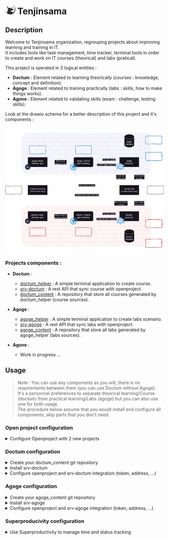 # ![tenjinsama_description_schema](./images/logos/favicon-32x32.png) Tenjinsama 

## Description 

Welcome to Tenjinsama organization, regrouping projects about improving learning and training in IT. <br>
It includes tools like task management, time tracker, terminal tools in order to create and work on IT courses (theorical) and labs (pratical).

This project is sperated in 3 logical entities :
- **Doctum** : Element related to learning theorically (courses : knowledge, concept and definition).
- **Agoge** : Element related to training practically (labs : skills, how to make things works).
- **Agone** : Element related to validating skills (exam : challenge, testing skills).

Look at the drawio schema for a better description of this project and it's components : <br>
<br>
![tenjinsama_description_schema](./images/tenjinsama_description2.png)

### Projects components :

- **Doctum** :
    - [doctum_helper](https://github.com/tenjinsama/doctum_helper) : A simple terminal application to create course.
    - [srv-doctum](https://github.com/tenjinsama/srv-doctum) : A rest API that sync course with openproject.
    - [doctum_content](https://github.com/tenjinsama/doctum_content) : A repository that store all courses generated by doctum_helper (course sources).

- **Agoge** :
    - [agoge_helper](https://github.com/tenjinsama/agoge_helper) : A simple terminal application to create labs scenario.
    - [srv-agoge](https://github.com/tenjinsama/srv-agoge) : A rest API that sync labs with openproject.
    - [agoge_content](https://github.com/tenjinsama/agoge_content) : A repository that store all labs generated by agoge_helper (labs sources).

- **Agone** :
    - Work in progress ...

## Usage 

> Note : You can use any components as you will, there is no requirements between them (you can use Doctum without Agoge). <br> 
It's a personnal preferences to separate theorical learning/Course (doctum) from practical learning/Labs (agoge) but you can also use one for both usage. <br> 
The procedure below assume that you would install and configure all components, skip parts that you don't need.

### Open project configuration 

<details> 
  <summary>Configure Openproject with 2 new projects </summary>

- Doctum
- Agoge

</details>

### Doctum configuration 

<details> 
  <summary>Create your doctum_content git repository </summary>

- create a new git repository for your doctum content, the name doesn't matter but it need to contain a main folder named `content`
- See repository example at [doctum_content](https://github.com/tenjinsama/doctum_content) 

</details>

<details> 
  <summary>Install srv-doctum </summary>

@TODO

</details>
    
<details> 
  <summary>Configure openproject and srv-doctum integration (token, address, ...)  </summary>

@TODO

</details>

### Agoge configuration 

<details> 
  <summary>Create your agoge_content git repository </summary>

- create a new git repository for your agoge content, the name doesn't matter but it need to contain a main folder named `content`
- See repository example at [agoge_content](https://github.com/tenjinsama/agoge_content)

</details>

<details> 
  <summary>Install srv-agoge </summary>

@TODO

</details>

<details> 
  <summary>Configure openproject and srv-agoge integration (token, address, ...) </summary>

@TODO

</details>

### Superproducivity configuration 

<details> 
  <summary>Use Superproductivity to manage time and status tracking </summary>

- Installation of Superproductivity is out of this project scope but find all data at [super-productivity project homepage](https://github.com/johannesjo/super-productivity)
- See related documentation for integration with openproject using documentation at [superproducivity Q&A](https://github.com/johannesjo/super-productivity/discussions/3861)

</details>
